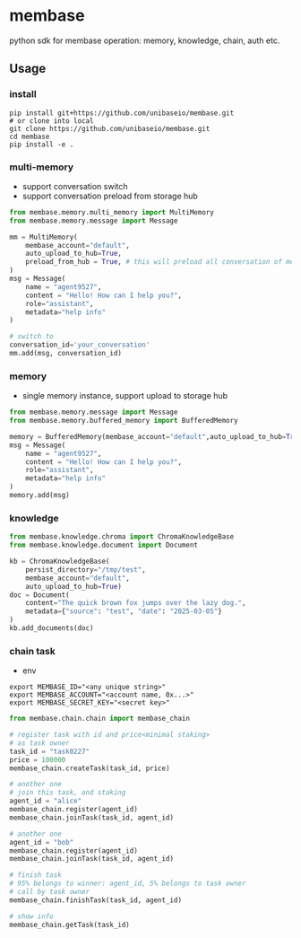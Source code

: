 # membase

python sdk for membase operation: memory, knowledge, chain, auth etc.

## Usage

### install

```shell
pip install git+https://github.com/unibaseio/membase.git
# or clone into local
git clone https://github.com/unibaseio/membase.git
cd membase
pip install -e .
```

### multi-memory

- support conversation switch
- support conversation preload from storage hub

```python
from membase.memory.multi_memory import MultiMemory
from membase.memory.message import Message

mm = MultiMemory(
    membase_account="default",
    auto_upload_to_hub=True,
    preload_from_hub = True, # this will preload all conversation of membase_account
)
msg = Message(
    name = "agent9527",
    content = "Hello! How can I help you?",
    role="assistant",
    metadata="help info"
)

# switch to
conversation_id='your_conversation'
mm.add(msg, conversation_id)
```

### memory

- single memory instance, support upload to storage hub

```python
from membase.memory.message import Message
from membase.memory.buffered_memory import BufferedMemory

memory = BufferedMemory(membase_account="default",auto_upload_to_hub=True)
msg = Message(
    name = "agent9527",
    content = "Hello! How can I help you?",
    role="assistant",
    metadata="help info"
)
memory.add(msg)
```



### knowledge

```python
from membase.knowledge.chroma import ChromaKnowledgeBase
from membase.knowledge.document import Document

kb = ChromaKnowledgeBase(
    persist_directory="/tmp/test",
    membase_account="default",
    auto_upload_to_hub=True)
doc = Document(
    content="The quick brown fox jumps over the lazy dog.",
    metadata={"source": "test", "date": "2025-03-05"}
)
kb.add_documents(doc)
```

### chain task

- env

```shell
export MEMBASE_ID="<any unique string>"
export MEMBASE_ACCOUNT="<account name, 0x...>"
export MEMBASE_SECRET_KEY="<secret key>"
```

```python
from membase.chain.chain import membase_chain

# register task with id and price<minimal staking>
# as task owner
task_id = "task0227"
price = 100000
membase_chain.createTask(task_id, price)

# another one
# join this task, and staking
agent_id = "alice"
membase_chain.register(agent_id)
membase_chain.joinTask(task_id, agent_id)

# another one
agent_id = "bob"
membase_chain.register(agent_id)
membase_chain.joinTask(task_id, agent_id)

# finish task
# 95% belongs to winner: agent_id, 5% belongs to task owner
# call by task owner
membase_chain.finishTask(task_id, agent_id)

# show info
membase_chain.getTask(task_id)
```
